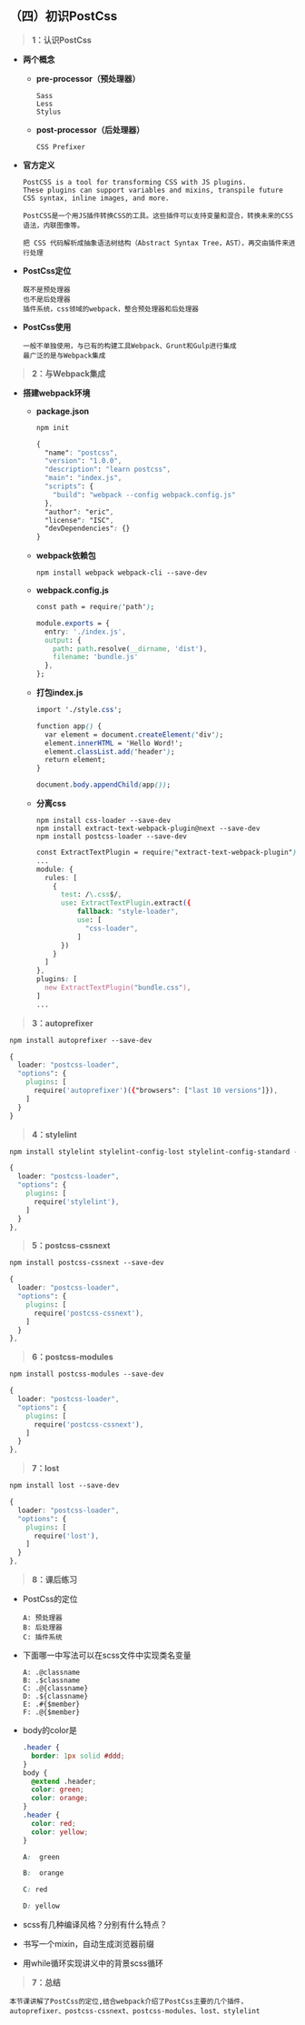 ## （四）初识PostCss

> **1：认识PostCss**
  - **两个概念**
    - **pre-processor（预处理器）**
      ```
      Sass
      Less
      Stylus
      ```
    - **post-processor（后处理器）**
      ```
      CSS Prefixer
      ```

  - **官方定义**
    ```
    PostCSS is a tool for transforming CSS with JS plugins.
    These plugins can support variables and mixins, transpile future CSS syntax, inline images, and more.

    PostCSS是一个用JS插件转换CSS的工具。这些插件可以支持变量和混合，转换未来的CSS语法，内联图像等。

    把 CSS 代码解析成抽象语法树结构（Abstract Syntax Tree，AST），再交由插件来进行处理
    ```

  - **PostCss定位**
    ```
    既不是预处理器
    也不是后处理器
    插件系统，css领域的webpack，整合预处理器和后处理器
    ```

  - **PostCss使用**
    ```
    一般不单独使用，与已有的构建工具Webpack、Grunt和Gulp进行集成
    最广泛的是与Webpack集成
    ```

> **2：与Webpack集成**

  - **搭建webpack环境**
    - **package.json**
      ```css
      npm init
      ```
      ```css
      {
        "name": "postcss",
        "version": "1.0.0",
        "description": "learn postcss",
        "main": "index.js",
        "scripts": {
          "build": "webpack --config webpack.config.js"
        },
        "author": "eric",
        "license": "ISC",
        "devDependencies": {}
      }
      ```
    - **webpack依赖包**
      ```css
      npm install webpack webpack-cli --save-dev
      ```
    - **webpack.config.js**
      ```css
      const path = require('path');

      module.exports = {
        entry: './index.js',
        output: {
          path: path.resolve(__dirname, 'dist'),
          filename: 'bundle.js'
        },
      };
      ```
    - **打包index.js**
      ```css
      import './style.css';

      function app() {
        var element = document.createElement('div');
        element.innerHTML = 'Hello Word!';
        element.classList.add('header');
        return element;
      }

      document.body.appendChild(app());
      ```
    - **分离css**
      ```
      npm install css-loader --save-dev
      npm install extract-text-webpack-plugin@next --save-dev
      npm install postcss-loader --save-dev
      ```

      ```css
      const ExtractTextPlugin = require("extract-text-webpack-plugin");
      ...
      module: {
        rules: [
          {
            test: /\.css$/,
            use: ExtractTextPlugin.extract({
                fallback: "style-loader",
                use: [
                  "css-loader",
                ]
            })
          }
        ]
      },
      plugins: [
        new ExtractTextPlugin("bundle.css"),
      ]
      ...
      ```

> **3：autoprefixer**

  ```css
  npm install autoprefixer --save-dev
  ```
  ```css
  {
    loader: "postcss-loader",
    "options": {
      plugins: [
        require('autoprefixer')({"browsers": ["last 10 versions"]}),
      ]
    }
  }
  ```
> **4：stylelint**
  ```css
  npm install stylelint stylelint-config-lost stylelint-config-standard --save-dev
  ```
  ```css
  {
    loader: "postcss-loader",
    "options": {
      plugins: [
        require('stylelint'),
      ]
    }
  },
  ```

> **5：postcss-cssnext**
  ```css
  npm install postcss-cssnext --save-dev
  ```
  ```css
  {
    loader: "postcss-loader",
    "options": {
      plugins: [
        require('postcss-cssnext'),
      ]
    }
  },
  ```

> **6：postcss-modules**
  ```css
  npm install postcss-modules --save-dev
  ```
  ```css
  {
    loader: "postcss-loader",
    "options": {
      plugins: [
        require('postcss-cssnext'),
      ]
    }
  },
  ```
> **7：lost**
  ```css
  npm install lost --save-dev
  ```
  ```css
  {
    loader: "postcss-loader",
    "options": {
      plugins: [
        require('lost'),
      ]
    }
  },
  ```

> **8：课后练习**

  - PostCss的定位
    ```
    A: 预处理器
    B: 后处理器
    C: 插件系统
    ```

  - 下面哪一中写法可以在scss文件中实现类名变量
    ```
    A: .@classname
    B: .$classname
    C: .@{classname}
    D: .${classname}
    E: .#{$member}
    F: .@{$member}
    ```

  - body的color是
    ```css
    .header {
      border: 1px solid #ddd;
    }
    body {
      @extend .header;
      color: green;
      color: orange;
    }
    .header {
      color: red;
      color: yellow;
    }
    ```
    ```css
    A:  green

    B:  orange

    C: red

    D: yellow
    ```

  - scss有几种编译风格？分别有什么特点？

  - 书写一个mixin，自动生成浏览器前缀

  - 用while循环实现讲义中的背景scss循环

> **7：总结**
```
本节课讲解了PostCss的定位,结合webpack介绍了PostCss主要的几个插件，autoprefixer、postcss-cssnext、postcss-modules、lost、stylelint
```